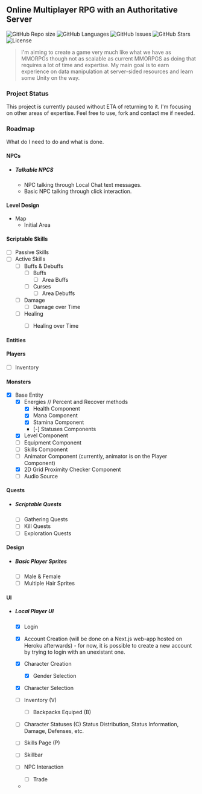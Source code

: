 ## Online Multiplayer RPG with an Authoritative Server
![GitHub Repo size](https://img.shields.io/github/repo-size/bardsnight/unity-2d-online-rpg?style=flat-square)
![GitHub Languages](https://img.shields.io/github/languages/count/bardsnight/unity-2d-online-rpg?style=flat-square)
![GitHub Issues](https://img.shields.io/github/issues/bardsnight/unity-2d-online-rpg?style=flat-square)
![GitHub Stars](https://img.shields.io/github/stars/bardsnight/unity-2d-online-rpg?style=flat-square)
![License](https://img.shields.io/github/license/bardsnight/unity-2d-online-rpg?style=flat-square)
> I'm aiming to create a game very much like what we have as MMORPGs though not as scalable as current MMORPGS as doing that requires a lot of time and expertise.
> My main goal is to earn experience on data manipulation at server-sided resources and learn some Unity on the way.

### Project Status
This project is currently paused without ETA of returning to it. I'm focusing on other areas of expertise. Feel free to use, fork and contact me if needed.

### Roadmap
What do I need to do and what is done.

#### NPCs
 
- ##### Talkable NPCS
  - NPC talking through Local Chat text messages. 
  - Basic NPC talking through click interaction.

#### Level Design
- Map
    - Initial Area

#### Scriptable Skills
- [ ] Passive Skills
- [ ] Active Skills
    - [ ] Buffs & Debuffs
      - [ ] Buffs
        - [ ] Area Buffs
      - [ ] Curses
        - [ ] Area Debuffs
  - [ ] Damage
    - [ ] Damage over Time
  - [ ] Healing
    - [ ] Healing over Time
    

#### Entities

#### Players
- [ ] Inventory

#### Monsters
 - [x] Base Entity
   - [x] Energies // Percent and Recover methods
     - [x] Health Component
     - [x] Mana Component
     - [x] Stamina Component
     - [-] Statuses Components      
   - [x] Level Component
   - [ ] Equipment Component
   - [ ] Skills Component
   - [ ] Animator Component (currently, animator is on the Player Component)
   - [x] 2D Grid Proximity Checker Component 
   - [ ] Audio Source

#### Quests
- ##### Scriptable Quests
   - [ ] Gathering Quests
   - [ ] Kill Quests
   - [ ] Exploration Quests

#### Design
 - ##### Basic Player Sprites
   - [ ] Male & Female
   - [ ] Multiple Hair Sprites
   
#### UI
- ##### Local Player UI
  - [x] Login
  - [x] Account Creation (will be done on a Next.js web-app hosted on Heroku afterwards) - for now, it is possible to create a new account by trying to login with an unexistant one.
  - [x] Character Creation
    - [x] Gender Selection
  - [x] Character Selection
  - [ ] Inventory (V)
    - [ ] Backpacks Equiped (B)
  - [ ] Character Statuses (C)
    Status Distribution, Status Information, Damage, Defenses, etc.

  - [ ] Skills Page (P)
  - [ ] Skillbar
  - [ ] NPC Interaction
    - [ ] Trade
  - 

